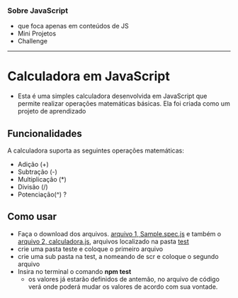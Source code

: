 ### **Sobre JavaScript**
 - que foca apenas em conteúdos de JS
 - Mini Projetos
 - Challenge
______________________________________________________________________________
# Calculadora em JavaScript

 - Esta é uma simples calculadora desenvolvida em JavaScript que permite realizar operações matemáticas básicas. Ela foi criada como um projeto de aprendizado

## Funcionalidades
A calculadora suporta as seguintes operações matemáticas:

 - Adição (+)
 - Subtração (-)
 - Multiplicação (*)
 - Divisão (/)
 - Potenciação(^)  ?

## Como usar
 - Faça o download dos arquivos. [arquivo 1, Sample.spec.js](https://github.com/LaurenMonici/Compass/blob/JavaScript/test/sample.spec.js) e também o [arquivo 2, calculadora.js](https://github.com/LaurenMonici/Compass/blob/JavaScript/test/scr/calculadora.js), arquivos localizado na pasta [test]()
 - crie uma pasta teste e coloque o primeiro arquivo
 - crie uma sub pasta na test, a nomeando de scr e coloque o segundo arquivo
 - Insira no terminal o comando **npm test**
   - os valores já estarão definidos de antemão, no arquivo de código verá onde poderá mudar os valores de acordo com sua vontade.





